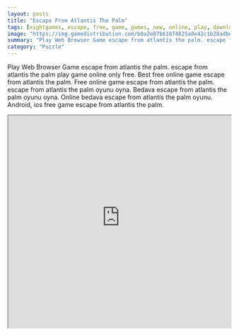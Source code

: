 ```yaml
---
layout: posts
title: "Escape From Atlantis The Palm"
tags: [eightgames, escape, free, game, games, new, online, play, download, atlantis, palm, free, online, games, oyna, game, free, games, play, play, games]
image: "https://img.gamedistribution.com/b0a2e87b61874825a0e42c1b28adbe6b.jpg"
summary: "Play Web Browser Game escape from atlantis the palm. escape from atlantis the palm play game online only free. Best free online game escape from atlantis the palm. Free online game escape from atlantis the palm. escape from atlantis the palm oyunu oyna. Bedava escape from atlantis the palm oyunu oyna. Online bedava escape from atlantis the palm oyunu. Android, ios free game escape from atlantis the palm."
category: "Puzzle"
---
```


Play Web Browser Game escape from atlantis the palm. escape from atlantis the palm play game online only free. Best free online game escape from atlantis the palm. Free online game escape from atlantis the palm. escape from atlantis the palm oyunu oyna. Bedava escape from atlantis the palm oyunu oyna. Online bedava escape from atlantis the palm oyunu. Android, ios free game escape from atlantis the palm.

<iframe width="100%" height="480px;" src="https://flash.gamedistribution.com?game=b0a2e87b61874825a0e42c1b28adbe6b"></iframe>
